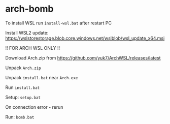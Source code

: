 # arch-bomb

To install WSL run `install-wsl.bat` after restart PC

Install WSL2 update: https://wslstorestorage.blob.core.windows.net/wslblob/wsl_update_x64.msi

!! FOR ARCH WSL ONLY !!

Download Arch.zip from https://github.com/yuk7/ArchWSL/releases/latest

Unpack `Arch.zip`

Unpack `install.bat` near `Arch.exe`

Run `install.bat`

Setup: `setup.bat`

On connection error - rerun

Run: `bomb.bat`
